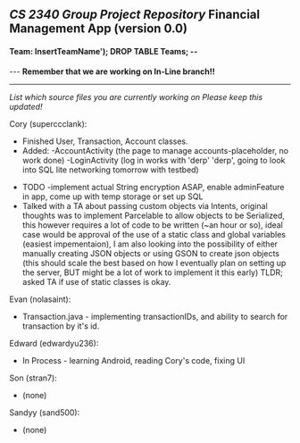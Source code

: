 *CS 2340 Group Project Repository*
Financial Management App (version 0.0)
---
<h4>Team: InsertTeamName'); DROP TABLE Teams; --</h4>
---
<b>Remember that we are working on In-Line branch!!</b>

---

<i>List which source files you are currently working on
Please keep this updated!
</i>

Cory (superccclank):
  + Finished User, Transaction, Account classes.
  + Added:
    -AccountActivity (the page to manage accounts-placeholder, no work done)
    -LoginActivity (log in works with 'derp' 'derp', going to look into SQL lite networking tomorrow with testbed)
  * TODO -implement actual String encryption ASAP, enable adminFeature in app, come up with temp storage or set up SQL
  * Talked with a TA about passing custom objects via Intents, original thoughts was to implement Parcelable to allow objects to be Serialized, this however requires a lot of code to be written (~an hour or so), ideal case would be approval of the use of a static class and global variables (easiest impementaion), I am also looking into the possibility of either manually creating JSON objects or using GSON to create json objects (this should scale the best based on how I eventually plan on setting up the server, BUT might be a lot of work to implement it this early) TLDR; asked TA if use of static classes is okay.

Evan (nolasaint):
  + Transaction.java - implementing transactionIDs, and ability to search for transaction by it's id.

Edward (edwardyu236):
  + In Process - learning Android, reading Cory's code, fixing UI

Son (stran7):
  + (none)

Sandyy (sand500):
  + (none)
